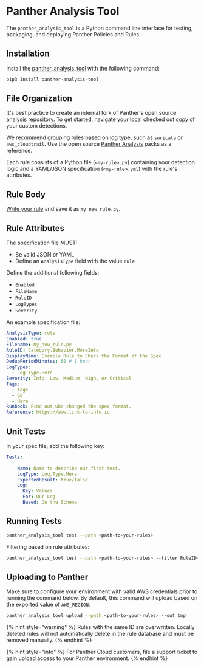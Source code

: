 # Panther Analysis Tool

The `panther_analysis_tool` is a Python command line interface  for testing, packaging, and deploying Panther Policies and Rules.

## Installation

Install the [panther_analysis_tool](https://github.com/panther-labs/panther_analysis_tool) with the following command:

```bash
pip3 install panther-analysis-tool
```

## File Organization

It's best practice to create an internal fork of Panther's open source analysis repository. To get started, navigate your local checked out copy of your custom detections.

We recommend grouping rules based on log type, such as `suricata` or `aws_cloudtrail`. Use the open source [Panther Analysis](https://github.com/panther-labs/panther-analysis) packs as a reference.

Each rule consists of a Python file (`<my-rule>.py`) containing your detection logic and a YAML/JSON specification (`<my-rule>.yml`) with the rule's attributes.

## Rule Body

[Write your rule](log-analysis/rules/) and save it as `my_new_rule.py`.

## Rule Attributes

The specification file MUST:

* Be valid JSON or YAML
* Define an `AnalysisType` field with the value `rule`

Define the additional following fields:
* `Enabled`
* `FileName`
* `RuleID`
* `LogTypes`
* `Severity`

An example specification file:

```yml
AnalysisType: rule
Enabled: true
Filename: my_new_rule.py
RuleID: Category.Behavior.MoreInfo
DisplayName: Example Rule to Check the Format of the Spec
DedupPeriodMinutes: 60 # 1 hour
LogTypes:
  - Log.Type.Here
Severity: Info, Low, Medium, High, or Critical
Tags:
  - Tags
  - Go
  - Here
Runbook: Find out who changed the spec format.
Reference: https://www.link-to-info.io
```

## Unit Tests

In your spec file, add the following key:

```yml
Tests:
  -
    Name: Name to describe our first test.
    LogType: Log.Type.Here
    ExpectedResult: true/false
    Log:
      Key: Values
      For: Our Log
      Based: On the Schema
```

## Running Tests

```bash
panther_analysis_tool test --path <path-to-your-rules>
```

Filtering based on rule attributes:

```bash
panther_analysis_tool test --path <path-to-your-rules> --filter RuleID=Category.Behavior.MoreInfo
```

## Uploading to Panther

Make sure to configure your environment with valid AWS credentials prior to running the command below. By default, this command will upload based on the exported value of `AWS_REGION`.

```bash
panther_analysis_tool upload --path <path-to-your-rules> --out tmp
```

{% hint style="warning" %}
Rules with the same ID are overwritten. Locally deleted rules will not automatically delete in the rule database and must be removed manually.
{% endhint %}

{% hint style="info" %}
For Panther Cloud customers, file a support ticket to gain upload access to your Panther environment.
{% endhint %}

